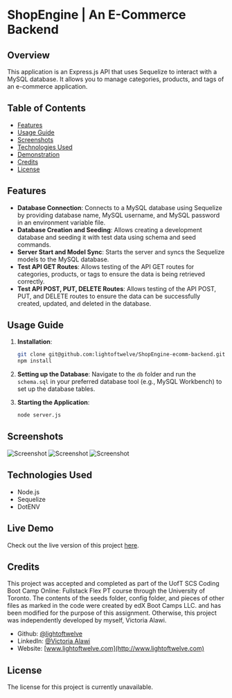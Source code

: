 # ShopEngine | An E-Commerce Backend

## Overview
This application is an Express.js API that uses Sequelize to interact with a MySQL database. It allows you to manage categories, products, and tags of an e-commerce application.

## Table of Contents
- [Features](#features)
- [Usage Guide](#usage-guide)
- [Screenshots](#screenshots)
- [Technologies Used](#technologies-used)
- [Demonstration](#demonstration)
- [Credits](#credits)
- [License](#license)

## Features
- <b>Database Connection</b>: Connects to a MySQL database using Sequelize by providing database name, MySQL username, and MySQL password in an environment variable file.
- <b>Database Creation and Seeding</b>: Allows creating a development database and seeding it with test data using schema and seed commands.
- <b>Server Start and Model Sync</b>: Starts the server and syncs the Sequelize models to the MySQL database.
- <b>Test API GET Routes</b>: Allows testing of the API GET routes for categories, products, or tags to ensure the data is being retrieved correctly.
- <b>Test API POST, PUT, DELETE Routes</b>: Allows testing of the API POST, PUT, and DELETE routes to ensure the data can be successfully created, updated, and deleted in the database.

## Usage Guide
1. **Installation**:
    ```bash
    git clone git@github.com:lightoftwelve/ShopEngine-ecomm-backend.git
    npm install
    ```

2. **Setting up the Database**:
    Navigate to the `db` folder and run the `schema.sql` in your preferred database tool (e.g., MySQL Workbench) to set up the database tables.

3. **Starting the Application**:
    ```bash
    node server.js
    ```

## Screenshots
![Screenshot](/images/)
![Screenshot](/images/)
![Screenshot](/images/)

## Technologies Used
- Node.js
- Sequelize
- DotENV

## Live Demo
Check out the live version of this project [here](https://lightoftwelve.github.io/ShopEngine-ecomm-backend).

## Credits
This project was accepted and completed as part of the UofT SCS Coding Boot Camp Online: Fullstack Flex PT course through the University of Toronto. The contents of the seeds folder, config folder, and pieces of other files as marked in the code were created by edX Boot Camps LLC. and has been modified for the purpose of this assignment. Otherwise, this project was independently developed by myself, Victoria Alawi.
- Github: [@lightoftwelve](https://github.com/lightoftwelve)
- LinkedIn: [@Victoria Alawi](https://www.linkedin.com/in/victoria-alawi-872984250/)
- Website: [www.lightoftwelve.com](http://www.lightoftwelve.com)

## License 
The license for this project is currently unavailable.